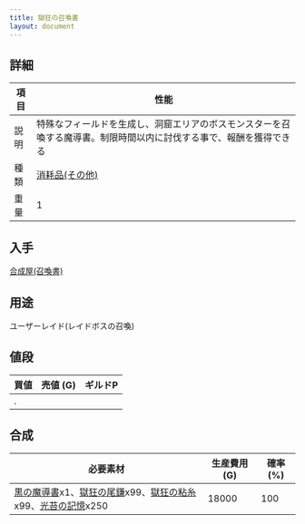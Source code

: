 ```yaml
---
title: 獄狂の召喚書
layout: document
---
```

## 詳細

|項目|性能|
|---|---|
|説明|特殊なフィールドを生成し、洞窟エリアのボスモンスターを召喚する魔導書。制限時間以内に討伐する事で、報酬を獲得できる|
|種類|[消耗品(その他)](消耗品(その他))|
|重量|1|

## 入手

[合成屋(召喚書)](合成屋(召喚書))

## 用途

ユーザーレイド(レイドボスの召喚)

## 値段

|買値|売値 (G)|ギルドP|
|---|---|---|
|.|||

## 合成

|必要素材|生産費用 (G)|確率 (%)|
|---|---|---|
|[黒の魔導書](黒の魔導書)x1、[獄狂の尾鎌](獄狂の尾鎌)x99、[獄狂の粘糸](獄狂の粘糸)x99、[光苔の記憶](光苔の記憶)x250|18000|100|
